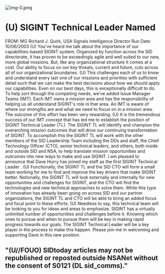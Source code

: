 ![img-0.jpeg](img-0.jpeg)

# (U) SIGINT Technical Leader Named 

FROM: MG Richard J. Quirk, USA
Signals Intelligence Director
Run Date: 10/06/2003
(U) You've heard me talk about the importance of our capabilities-based SIGINT system. Organized by function across the SID directorate, it has proven to be exceedingly agile and well suited to our new, more global missions. But, like any organizational structure it comes at a cost. Our ability to focus on our key threats, current and future, cuts across all of our organizational boundaries.
(U) This challenges each of us to know and understand every last one of our missions and priorities with sufficient detail such that we can make the best decisions about how we should apply our capabilities. Even on our best days, this is exceptionally difficult to do. To help sort through the competing needs, we've added Issue Manager Teams (IMT). Each IMT owns a mission area and has the responsibility of helping us all understand SIGINT's role in that area. An IMT is aware of where our strengths are and what we need to focus on in a mission area. The outcome of this effort has been very rewarding.
(U) It is the tremendous success of our IMT concept that has led me to establish the position of SIGINT Technical Leader (TL). The SIGINT TL will identify and champion the overarching mission outcomes that will drive our continuing transformation of SIGINT. To accomplish this the SIGINT TL will work with the other members of the SID Leadership Team including the DDs and staff, the Chief Technology Officer (CTO), senior technical leaders, and others, both inside and outside SID and NSA, to help translate mission opportunities and outcomes into new ways to make and use SIGINT. I am pleased to announce that Dave Hurry has joined my staff as the first SIGINT Technical Leader .
(U) Functionally, the SIGINT TL and the SID CTO will form a small team working for me to find and improve the key drivers that make SIGINT better. Notionally, the SIGINT TL will look externally and internally for new opportunities and challenges for SIGINT, and the CTO will find the technologies and new technical approaches to solve them. While this type of innovation has already been going on across SID and our partner organizations, the SIGINT TL and CTO will be able to bring an added focus and focal point to these efforts.
(U) Needless to say, this technical team will be looking to you for ideas and areas to emphasize. SIGINT has a virtually unlimited number of opportunities and challenges before it. Knowing which ones to pursue and when to pursue them will be key in making rapid progress towards our goals. The SIGINT Technical Leader will be a key player in the process to make this happen. Please join me in welcoming and supporting Dave in this new position.

## "(U//FOUO) SIDtoday articles may not be republished or reposted outside NSANet without the consent of S0121 (DL sid_comms)."

